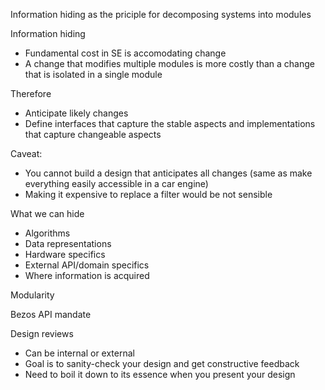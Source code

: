 Information hiding as the priciple for decomposing systems into modules

Information hiding
- Fundamental cost in SE is accomodating change
- A change that modifies multiple modules is more costly than a change that is isolated in a single module

Therefore
- Anticipate likely changes
- Define interfaces that capture the stable aspects and implementations that capture changeable aspects

Caveat:
- You cannot build a design that anticipates all changes (same as make everything easily accessible in a car engine)
- Making it expensive to replace a filter would be not sensible


What we can hide
- Algorithms
- Data representations
- Hardware specifics
- External API/domain specifics
- Where information is acquired

Modularity

Bezos API mandate



Design reviews
- Can be internal or external
- Goal is to sanity-check your design and get constructive feedback
- Need to boil it down to its essence when you present your design

